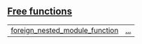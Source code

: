 
## [Free functions](./foreign_package-foreign_module-foreign_nested_module-free_functions.md)

| | |
|:---|:---|
| [foreign_nested_module_function](./foreign_package-foreign_module-foreign_nested_module-foreign_nested_module_function.md) | [...](./foreign_package-foreign_module-foreign_nested_module-foreign_nested_module_function.md) |
